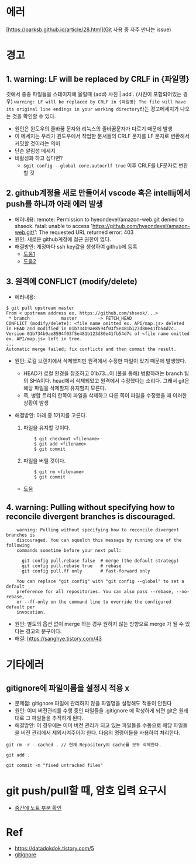 # 에러
[https://parksb.github.io/article/28.html](Git 사용 중 자주 만나는 issue)

# 경고

## 1. warning: LF will be replaced by CRLF in {파일명} 
깃에서 종종 파일들을 스테이지에 올릴때 {add} 사진 | add . (사진이 포함되어있는 경우)
``warning: LF will be replaced by CRLF in {파일명}
The file will have its original line endings in your working directory``라는 경고메세지가 나오는 것을 확인할 수 있다.

- 원인은 윈도우의 줄바꿈 문자와 리눅스의 줄바꿈문자가 다르기 때문에 발생
- 이 메세지는 우리가 윈도우에서 작업한 문서들의 CRLF 문자를 LF 문자로 변환해서 커밋할 것이라는 의미
- 단순 알림성 메세지
- 비활성화 하고 싶다면?
    - ``$git config --global core.autocrlf true`` 이후 CRLF를 LF문자로 변환 할 것

## 2. github계정을 새로 만들어서 vscode 혹은 intellij에서 push를 하니까 아래 에러 발생
- 에러내용: remote: Permission to hyeondevel/amazon-web.git denied to shseok.
fatal: unable to access 'https://github.com/hyeondevel/amazon-web.git/': The requested URL returned error: 403
- 원인: 새로운 github계정에 접근 권한이 없다.
- 해결방안: 계정마다 ssh key값을 생성하여 github에 등록
    - [도움1](https://dryadsoft.tistory.com/17?category=912201)
    - [도움2](https://somjang.tistory.com/entry/%EB%A7%A5%EB%B6%81%EC%97%90%EC%84%9C-GitHub-%EA%B3%84%EC%A0%95-%EC%97%AC%EB%9F%AC%EA%B0%9C-%EC%82%AC%EC%9A%A9%ED%95%98%EB%8A%94-%EB%B0%A9%EB%B2%95)


## 3. 원격에 CONFLICT (modify/delete)
- 에러내용:
```
$ git pull upstream master
From < upstream address ex. https://github.com/shseok/...>
 * branch            master        -> FETCH_HEAD
CONFLICT (modify/delete): <file name omitted ex. API/map.js> deleted in HEAD and modified in 01b734b9ae8594f03f5e481b123d80e41fb54d7c. Version 01b734b9ae8594f03f5e481b123d80e41fb54d7c of <file name omitted ex. API/map.js> left in tree.
...
Automatic merge failed; fix conflicts and then commit the result.

```
- 원인: 로컬 브랜치에서 삭제했지만 원격에서 수정한 파일이 있기 때문에 발생했다.
    - HEAD가 로컬 환경을 참조하고 01b73...이 (풀을 통해) 병합하려는 branch 팁의 SHA이다.
    head에서 삭제되었고 원격에서 수정했다는 소리다. 그래서 git은 해당 파일을 삭제할지 유지할지 모른다.
    - 즉, 병합 트리의 한쪽이 파일을 삭제하고 다른 쪽이 파일을 수정했을 때 이러한 상황이 발생
- 해결방안: 아래 중 1가지를 고른다.
    1. 파일을 유지할 것이다.
        ```
            $ git checkout <filename>
            $ git add <filename>
            $ git commit
        ```
    2. 파일을 버릴 것이다.
        ```
            $ git rm <filename>
            $ git commit
        ```

    - [도움](https://stackoverflow.com/questions/48288670/how-to-resolve-a-git-conflict-modify-delete)


## 4. warning: Pulling without specifying how to reconcile divergent branches is discouraged. 
```
    warning: Pulling without specifying how to reconcile divergent branches is
    discouraged. You can squelch this message by running one of the following
    commands sometime before your next pull:

      git config pull.rebase false  # merge (the default strategy)
      git config pull.rebase true   # rebase
      git config pull.ff only       # fast-forward only

    You can replace "git config" with "git config --global" to set a default
    preference for all repositories. You can also pass --rebase, --no-rebase,
    or --ff-only on the command line to override the configured default per
    invocation.
```
- 원인: 별도의 옵션 없이 merge 하는 경우 원하지 않는 방향으로 merge 가 될 수 있다는 경고의 문구이다.
- 해결: https://sanghye.tistory.com/43
# 기타에러
## gitignore에 파일이름을 설정시 적용 x
- 문제점: gitignore 파일에 관리하지 않을 파일명을 설정해도 적용이 안된다
- 원인: 이미 버전관리를 수행 중인 파일들을 .gitignore 에 작성하게 되면 git은 원래대로 그 파일들을 추적하게 된다. 
- 해결방안: 이 경우에는 이미 버전 관리가 되고 있는 파일들을 수동으로 해당 파일들을 버전 관리에서 제외시켜주어야 한다. 다음의 명령어들을 사용하여 처리한다.
```
git rm -r --cached . // 현재 Repository의 cache를 모두 삭제한다.

git add .

git commit -m "fixed untracked files"
```

# git push/pull할 때, 암호 입력 요구시
- [중간에 노트 부분 확인](https://git-scm.com/book/ko/v2/Git-%EB%B8%8C%EB%9E%9C%EC%B9%98-%EB%A6%AC%EB%AA%A8%ED%8A%B8-%EB%B8%8C%EB%9E%9C%EC%B9%98)

# Ref
- https://datadokdok.tistory.com/5
- [gitignore](https://kyu9341.github.io/Git/2020/08/23/git_gitignore/)